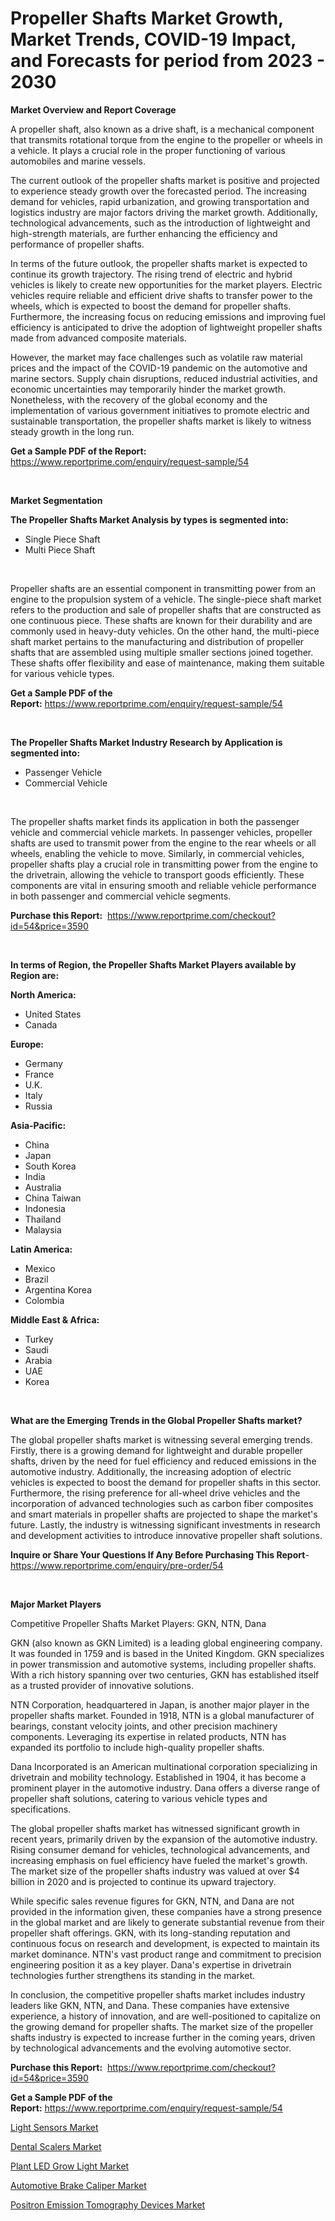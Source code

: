 <p><h1>Propeller Shafts Market Growth, Market Trends, COVID-19 Impact, and Forecasts for period from 2023 - 2030</h1></p><p><strong>Market Overview and Report Coverage</strong></p>
<p><p>A propeller shaft, also known as a drive shaft, is a mechanical component that transmits rotational torque from the engine to the propeller or wheels in a vehicle. It plays a crucial role in the proper functioning of various automobiles and marine vessels. </p><p>The current outlook of the propeller shafts market is positive and projected to experience steady growth over the forecasted period. The increasing demand for vehicles, rapid urbanization, and growing transportation and logistics industry are major factors driving the market growth. Additionally, technological advancements, such as the introduction of lightweight and high-strength materials, are further enhancing the efficiency and performance of propeller shafts.</p><p>In terms of the future outlook, the propeller shafts market is expected to continue its growth trajectory. The rising trend of electric and hybrid vehicles is likely to create new opportunities for the market players. Electric vehicles require reliable and efficient drive shafts to transfer power to the wheels, which is expected to boost the demand for propeller shafts. Furthermore, the increasing focus on reducing emissions and improving fuel efficiency is anticipated to drive the adoption of lightweight propeller shafts made from advanced composite materials.</p><p>However, the market may face challenges such as volatile raw material prices and the impact of the COVID-19 pandemic on the automotive and marine sectors. Supply chain disruptions, reduced industrial activities, and economic uncertainties may temporarily hinder the market growth. Nonetheless, with the recovery of the global economy and the implementation of various government initiatives to promote electric and sustainable transportation, the propeller shafts market is likely to witness steady growth in the long run.</p></p>
<p><strong>Get a Sample PDF of the Report:</strong> <a href="https://www.reportprime.com/enquiry/request-sample/54">https://www.reportprime.com/enquiry/request-sample/54</a></p>
<p>&nbsp;</p>
<p><strong>Market Segmentation</strong></p>
<p><strong>The Propeller Shafts Market Analysis by types is segmented into:</strong></p>
<p><ul><li>Single Piece Shaft</li><li>Multi Piece Shaft</li></ul></p>
<p>&nbsp;</p>
<p><p>Propeller shafts are an essential component in transmitting power from an engine to the propulsion system of a vehicle. The single-piece shaft market refers to the production and sale of propeller shafts that are constructed as one continuous piece. These shafts are known for their durability and are commonly used in heavy-duty vehicles. On the other hand, the multi-piece shaft market pertains to the manufacturing and distribution of propeller shafts that are assembled using multiple smaller sections joined together. These shafts offer flexibility and ease of maintenance, making them suitable for various vehicle types.</p></p>
<p><strong>Get a Sample PDF of the Report:</strong>&nbsp;<a href="https://www.reportprime.com/enquiry/request-sample/54">https://www.reportprime.com/enquiry/request-sample/54</a></p>
<p>&nbsp;</p>
<p><strong>The Propeller Shafts Market Industry Research by Application is segmented into:</strong></p>
<p><ul><li>Passenger Vehicle</li><li>Commercial Vehicle</li></ul></p>
<p>&nbsp;</p>
<p><p>The propeller shafts market finds its application in both the passenger vehicle and commercial vehicle markets. In passenger vehicles, propeller shafts are used to transmit power from the engine to the rear wheels or all wheels, enabling the vehicle to move. Similarly, in commercial vehicles, propeller shafts play a crucial role in transmitting power from the engine to the drivetrain, allowing the vehicle to transport goods efficiently. These components are vital in ensuring smooth and reliable vehicle performance in both passenger and commercial vehicle segments.</p></p>
<p><strong>Purchase this Report:</strong>&nbsp; <a href="https://www.reportprime.com/checkout?id=54&price=3590">https://www.reportprime.com/checkout?id=54&price=3590</a></p>
<p>&nbsp;</p>
<p><strong>In terms of Region, the Propeller Shafts Market Players available by Region are:</strong></p>
<p>
    <p> <strong> North America: </strong>
        <ul>
            <li>United States</li>
            <li>Canada</li>
        </ul>
        </p> 
    <p> <strong> Europe: </strong>
        <ul>
            <li>Germany</li>
            <li>France</li>
            <li>U.K.</li>
            <li>Italy</li>
            <li>Russia</li>
        </ul>
        </p> 
    <p> <strong> Asia-Pacific: </strong>
        <ul>
            <li>China</li>
            <li>Japan</li>
            <li>South Korea</li>
            <li>India</li>
            <li>Australia</li>
            <li>China Taiwan</li>
            <li>Indonesia</li>
            <li>Thailand</li>
            <li>Malaysia</li>
        </ul>
        </p> 
    <p> <strong> Latin America: </strong>
        <ul>
            <li>Mexico</li>
            <li>Brazil</li>
            <li>Argentina Korea</li>
            <li>Colombia</li>
        </ul>
        </p> 
    <p> <strong> Middle East & Africa: </strong>
        <ul>
            <li>Turkey</li>
            <li>Saudi</li>
            <li>Arabia</li>
            <li>UAE</li>
            <li>Korea</li>
        </ul>
    </p>
    </p>
<p>&nbsp;</p>
<p><strong>What are the Emerging Trends in the Global Propeller Shafts market?</strong></p>
<p><p>The global propeller shafts market is witnessing several emerging trends. Firstly, there is a growing demand for lightweight and durable propeller shafts, driven by the need for fuel efficiency and reduced emissions in the automotive industry. Additionally, the increasing adoption of electric vehicles is expected to boost the demand for propeller shafts in this sector. Furthermore, the rising preference for all-wheel drive vehicles and the incorporation of advanced technologies such as carbon fiber composites and smart materials in propeller shafts are projected to shape the market's future. Lastly, the industry is witnessing significant investments in research and development activities to introduce innovative propeller shaft solutions.</p></p>
<p><strong>Inquire or Share Your Questions If Any Before Purchasing This Report</strong>- <a href="https://www.reportprime.com/enquiry/pre-order/54">https://www.reportprime.com/enquiry/pre-order/54</a></p>
<p>&nbsp;</p>
<p><strong>Major Market Players</strong></p>
<p><p>Competitive Propeller Shafts Market Players: GKN, NTN, Dana</p><p>GKN (also known as GKN Limited) is a leading global engineering company. It was founded in 1759 and is based in the United Kingdom. GKN specializes in power transmission and automotive systems, including propeller shafts. With a rich history spanning over two centuries, GKN has established itself as a trusted provider of innovative solutions. </p><p>NTN Corporation, headquartered in Japan, is another major player in the propeller shafts market. Founded in 1918, NTN is a global manufacturer of bearings, constant velocity joints, and other precision machinery components. Leveraging its expertise in related products, NTN has expanded its portfolio to include high-quality propeller shafts.</p><p>Dana Incorporated is an American multinational corporation specializing in drivetrain and mobility technology. Established in 1904, it has become a prominent player in the automotive industry. Dana offers a diverse range of propeller shaft solutions, catering to various vehicle types and specifications.</p><p>The global propeller shafts market has witnessed significant growth in recent years, primarily driven by the expansion of the automotive industry. Rising consumer demand for vehicles, technological advancements, and increasing emphasis on fuel efficiency have fueled the market's growth. The market size of the propeller shafts industry was valued at over $4 billion in 2020 and is projected to continue its upward trajectory.</p><p>While specific sales revenue figures for GKN, NTN, and Dana are not provided in the information given, these companies have a strong presence in the global market and are likely to generate substantial revenue from their propeller shaft offerings. GKN, with its long-standing reputation and continuous focus on research and development, is expected to maintain its market dominance. NTN's vast product range and commitment to precision engineering position it as a key player. Dana's expertise in drivetrain technologies further strengthens its standing in the market.</p><p>In conclusion, the competitive propeller shafts market includes industry leaders like GKN, NTN, and Dana. These companies have extensive experience, a history of innovation, and are well-positioned to capitalize on the growing demand for propeller shafts. The market size of the propeller shafts industry is expected to increase further in the coming years, driven by technological advancements and the evolving automotive sector.</p></p>
<p><strong>Purchase this Report:</strong>&nbsp;&nbsp;<a href="https://www.reportprime.com/checkout?id=54&price=3590">https://www.reportprime.com/checkout?id=54&price=3590</a></p>
<p></p>
<p><strong>Get a Sample PDF of the Report:</strong>&nbsp;<a href="https://www.reportprime.com/enquiry/request-sample/54">https://www.reportprime.com/enquiry/request-sample/54</a></p>
<p><p><a href="https://medium.com/@ardithlynch1906/light-sensors-market-analysis-and-sze-forecasted-for-period-from-2023-to-2030-3792bd9c197f">Light Sensors Market</a></p><p><a href="https://www.linkedin.com/pulse/dental-scalers-market-size-2023-2030-global-industrial-analysis-r2qte/">Dental Scalers Market</a></p><p><a href="https://medium.com/@clayreinger/plant-led-grow-light-market-comprehensive-assessment-by-type-application-and-geography-465d0a5293ae">Plant LED Grow Light Market</a></p><p><a href="https://github.com/rahu1505/Market-Research-Report-List-1/blob/main/automotive-brake-caliper-market.md">Automotive Brake Caliper Market</a></p><p><a href="https://www.linkedin.com/pulse/positron-emission-tomography-devices-market-insights-players-3yxee/">Positron Emission Tomography Devices Market</a></p></p>